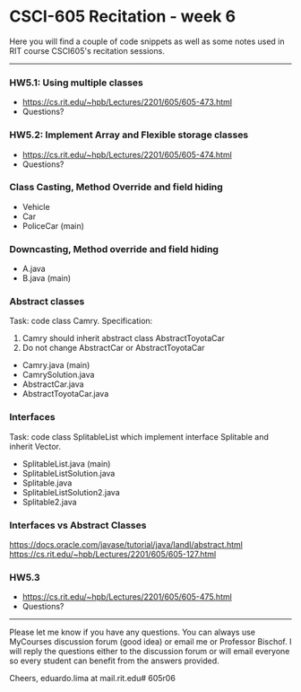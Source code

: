 # CSCI-605 Recitation - week 6

Here you will find a couple of code snippets as well
as some notes used in RIT course CSCI605's recitation
sessions.

---
### HW5.1: Using multiple classes

- https://cs.rit.edu/~hpb/Lectures/2201/605/605-473.html
- Questions?

### HW5.2: Implement Array and Flexible storage classes

- https://cs.rit.edu/~hpb/Lectures/2201/605/605-474.html
- Questions?

### Class Casting, Method Override and field hiding

- Vehicle
- Car
- PoliceCar (main)

### Downcasting, Method override and field hiding

- A.java
- B.java (main)

### Abstract classes

Task: code class Camry. Specification:

1. Camry should inherit abstract class AbstractToyotaCar
2. Do not change AbstractCar or AbstractToyotaCar

- Camry.java (main)
- CamrySolution.java
- AbstractCar.java
- AbstractToyotaCar.java

### Interfaces

Task: code class SplitableList which implement interface Splitable and inherit
 Vector.

- SplitableList.java (main)
- SplitableListSolution.java
- Splitable.java
- SplitableListSolution2.java
- Splitable2.java

### Interfaces vs Abstract Classes

https://docs.oracle.com/javase/tutorial/java/IandI/abstract.html
https://cs.rit.edu/~hpb/Lectures/2201/605/605-127.html

### HW5.3

- https://cs.rit.edu/~hpb/Lectures/2201/605/605-475.html
- Questions?


---

Please let me know if you have any questions. You can
always use MyCourses discussion forum (good idea) or
email me or Professor Bischof. I will reply the questions
either to the discussion forum or will email everyone so
every student can benefit from the answers provided.

Cheers,
eduardo.lima at mail.rit.edu# 605r06

